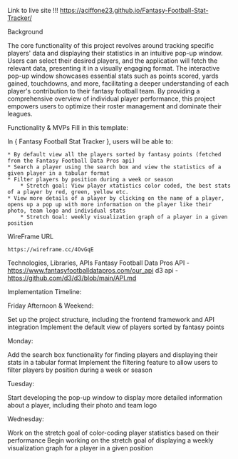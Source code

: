 Link to live site !!! https://aciffone23.github.io/Fantasy-Football-Stat-Tracker/

Background

The core functionality of this project revolves around tracking specific players' data and displaying their statistics in an intuitive pop-up window. Users can select their desired players, and the application will fetch the relevant data, presenting it in a visually engaging format. The interactive pop-up window showcases essential stats such as points scored, yards gained, touchdowns, and more, facilitating a deeper understanding of each player's contribution to their fantasy football team. By providing a comprehensive overview of individual player performance, this project empowers users to optimize their roster management and dominate their leagues.

Functionality & MVPs
Fill in this template:

In { Fantasy Football Stat Tracker }, users will be able to:

    * By default view all the players sorted by fantasy points (fetched from the Fantasy Football Data Pros api)
    * Search a player using the search box and view the statistics of a given player in a tabular format 
    * Filter players by position during a week or season
        * Stretch goal: View player xtatistics color coded, the best stats of a player by red, green, yellow etc. 
    * View more details of a player by clicking on the name of a player, opens up a pop up with more information on the player like their photo, team logo and individual stats
        * Stretch Goal: weekly visualization graph of a player in a given position 

WireFrame URL 

    https://wireframe.cc/4OvGqE

Technologies, Libraries, APIs
    Fantasy Football Data Pros API - https://www.fantasyfootballdatapros.com/our_api
    d3 api - https://github.com/d3/d3/blob/main/API.md

Implementation Timeline:

Friday Afternoon & Weekend:

Set up the project structure, including the frontend framework and API integration
Implement the default view of players sorted by fantasy points

Monday:

Add the search box functionality for finding players and displaying their stats in a tabular format
Implement the filtering feature to allow users to filter players by position during a week or season

Tuesday:

Start developing the pop-up window to display more detailed information about a player, including their photo and team logo

Wednesday:

Work on the stretch goal of color-coding player statistics based on their performance
Begin working on the stretch goal of displaying a weekly visualization graph for a player in a given position



